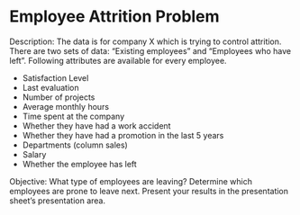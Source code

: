 # Employee Attrition Problem

Description:
The data is for company X which is trying to control attrition. There are two sets of data: “Existing employees” and “Employees who have left”. Following attributes are available for every employee.	 
- Satisfaction Level	   
- Last evaluation	   
- Number of projects	   
- Average monthly hours	   
- Time spent at the company	   
- Whether they have had a work accident	   
- Whether they have had a promotion in the last 5 years	   
- Departments (column sales)	   
- Salary	   
- Whether the employee has left	 

Objective:
What type of employees are leaving? Determine which employees are prone to leave next. Present your results in the presentation sheet’s presentation area.	 

